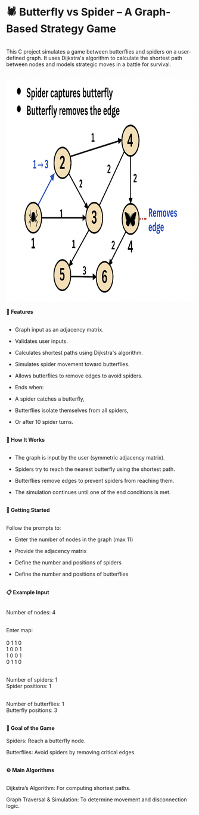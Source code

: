 # 🕷️ Butterfly vs Spider – A Graph-Based Strategy Game<br>

<br>This C project simulates a game between butterflies and spiders on a user-defined graph. It uses Dijkstra's algorithm to calculate the shortest path between nodes and models strategic moves in a battle for survival.<br><br>


<img src="images/graph_diagram.png" alt="Game Diagram" width="600" height="600"/>





**📌 Features**<br><br>

+ Graph input as an adjacency matrix.


+ Validates user inputs.

+ Calculates shortest paths using Dijkstra's algorithm.

+ Simulates spider movement toward butterflies.

+ Allows butterflies to remove edges to avoid spiders.

+ Ends when:

+ A spider catches a butterfly,

+ Butterflies isolate themselves from all spiders,

+ Or after 10 spider turns.<br><br>


**🧠 How It Works**<br><br>


+ The graph is input by the user (symmetric adjacency matrix).

+ Spiders try to reach the nearest butterfly using the shortest path.

+ Butterflies remove edges to prevent spiders from reaching them.

+ The simulation continues until one of the end conditions is met.<br><br>

**🏁 Getting Started**<br><br>

Follow the prompts to:<br>

+ Enter the number of nodes in the graph (max 11)

+ Provide the adjacency matrix

+ Define the number and positions of spiders

+ Define the number and positions of butterflies<br><br>

**📋 Example Input**<br><br>

Number of nodes: 4<br><br>

Enter map:<br><br>
0 1 1 0<br>
1 0 0 1<br>
1 0 0 1<br>
0 1 1 0<br><br>

Number of spiders: 1<br>
Spider positions: 1<br><br>

Number of butterflies: 1<br>
Butterfly positions: 3<br><br>

**🎯 Goal of the Game**<br><br>
Spiders: Reach a butterfly node.<br>

Butterflies: Avoid spiders by removing critical edges.<br><br>

**⚙️ Main Algorithms**<br><br>

Dijkstra’s Algorithm: For computing shortest paths.<br>

Graph Traversal & Simulation: To determine movement and disconnection logic.<br><br>




